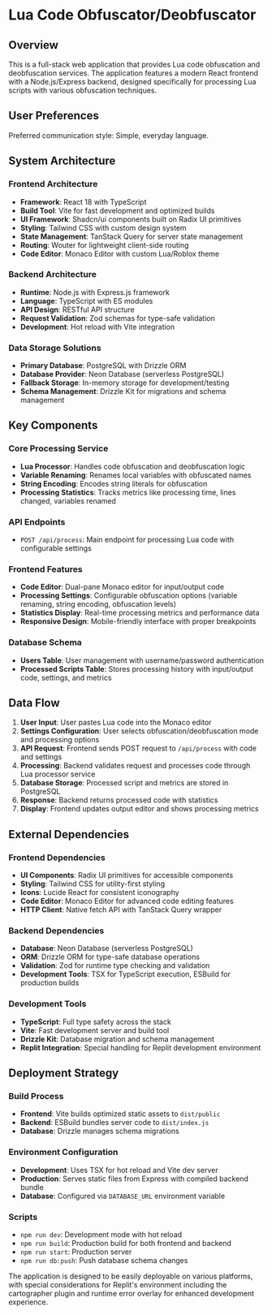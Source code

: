 # Lua Code Obfuscator/Deobfuscator

## Overview

This is a full-stack web application that provides Lua code obfuscation and deobfuscation services. The application features a modern React frontend with a Node.js/Express backend, designed specifically for processing Lua scripts with various obfuscation techniques.

## User Preferences

Preferred communication style: Simple, everyday language.

## System Architecture

### Frontend Architecture
- **Framework**: React 18 with TypeScript
- **Build Tool**: Vite for fast development and optimized builds
- **UI Framework**: Shadcn/ui components built on Radix UI primitives
- **Styling**: Tailwind CSS with custom design system
- **State Management**: TanStack Query for server state management
- **Routing**: Wouter for lightweight client-side routing
- **Code Editor**: Monaco Editor with custom Lua/Roblox theme

### Backend Architecture
- **Runtime**: Node.js with Express.js framework
- **Language**: TypeScript with ES modules
- **API Design**: RESTful API structure
- **Request Validation**: Zod schemas for type-safe validation
- **Development**: Hot reload with Vite integration

### Data Storage Solutions
- **Primary Database**: PostgreSQL with Drizzle ORM
- **Database Provider**: Neon Database (serverless PostgreSQL)
- **Fallback Storage**: In-memory storage for development/testing
- **Schema Management**: Drizzle Kit for migrations and schema management

## Key Components

### Core Processing Service
- **Lua Processor**: Handles code obfuscation and deobfuscation logic
- **Variable Renaming**: Renames local variables with obfuscated names
- **String Encoding**: Encodes string literals for obfuscation
- **Processing Statistics**: Tracks metrics like processing time, lines changed, variables renamed

### API Endpoints
- `POST /api/process`: Main endpoint for processing Lua code with configurable settings

### Frontend Features
- **Code Editor**: Dual-pane Monaco editor for input/output code
- **Processing Settings**: Configurable obfuscation options (variable renaming, string encoding, obfuscation levels)
- **Statistics Display**: Real-time processing metrics and performance data
- **Responsive Design**: Mobile-friendly interface with proper breakpoints

### Database Schema
- **Users Table**: User management with username/password authentication
- **Processed Scripts Table**: Stores processing history with input/output code, settings, and metrics

## Data Flow

1. **User Input**: User pastes Lua code into the Monaco editor
2. **Settings Configuration**: User selects obfuscation/deobfuscation mode and processing options
3. **API Request**: Frontend sends POST request to `/api/process` with code and settings
4. **Processing**: Backend validates request and processes code through Lua processor service
5. **Database Storage**: Processed script and metrics are stored in PostgreSQL
6. **Response**: Backend returns processed code with statistics
7. **Display**: Frontend updates output editor and shows processing metrics

## External Dependencies

### Frontend Dependencies
- **UI Components**: Radix UI primitives for accessible components
- **Styling**: Tailwind CSS for utility-first styling
- **Icons**: Lucide React for consistent iconography
- **Code Editor**: Monaco Editor for advanced code editing features
- **HTTP Client**: Native fetch API with TanStack Query wrapper

### Backend Dependencies
- **Database**: Neon Database (serverless PostgreSQL)
- **ORM**: Drizzle ORM for type-safe database operations
- **Validation**: Zod for runtime type checking and validation
- **Development Tools**: TSX for TypeScript execution, ESBuild for production builds

### Development Tools
- **TypeScript**: Full type safety across the stack
- **Vite**: Fast development server and build tool
- **Drizzle Kit**: Database migration and schema management
- **Replit Integration**: Special handling for Replit development environment

## Deployment Strategy

### Build Process
- **Frontend**: Vite builds optimized static assets to `dist/public`
- **Backend**: ESBuild bundles server code to `dist/index.js`
- **Database**: Drizzle manages schema migrations

### Environment Configuration
- **Development**: Uses TSX for hot reload and Vite dev server
- **Production**: Serves static files from Express with compiled backend bundle
- **Database**: Configured via `DATABASE_URL` environment variable

### Scripts
- `npm run dev`: Development mode with hot reload
- `npm run build`: Production build for both frontend and backend  
- `npm run start`: Production server
- `npm run db:push`: Push database schema changes

The application is designed to be easily deployable on various platforms, with special considerations for Replit's environment including the cartographer plugin and runtime error overlay for enhanced development experience.